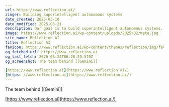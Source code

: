 ```yaml
---
url: https://www.reflection.ai/
zinger: Building superintelligent autonomous systems
date_created: 2025-03-10
date_modified: 2025-03-21
description: Our goal is to build superintelligent autonomous systems. We believe that solving autonomous coding is the root node problem that will enable superintelligence more broadly. If you build a superintelligent autonomous coding system, all other verticals of computer-based work will follow.
image: https://www.reflection.ai/wp-content/uploads/2025/02/meta.jpg
site_name: Reflection AI
title: Reflection AI
favicon: https://www.reflection.ai/wp-content/themes/reflection/img/favicons/favicon-228.png
og_fetched_url: https://www.reflection.ai
og_last_fetch: 2025-03-24T06:28:29.570Z
og_screenshot: The team behind [[Gemini]]

[https://www.reflection.ai](https://www.reflection.ai/)
[https: //www.reflection.ai](https://www.reflection.ai/)
---
```

The team behind [[Gemini]]

[https://www.reflection.ai](https://www.reflection.ai/)